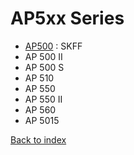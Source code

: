 # AP5xx Series

- [AP500](AP500/README.md) : SKFF
- AP 500 II
- AP 500 S
- AP 510
- AP 550
- AP 550 II
- AP 560
- AP 5015

[Back to index](../README.md)

